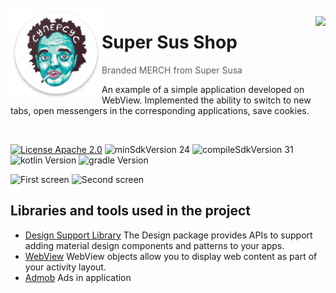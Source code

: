 <img alt="Icon" src="app/src/main/res/mipmap-xxhdpi/ic_launcher.png?raw=true" align="left" hspace="1" vspace="1">

<a alt='Try it on Google Play' href='https://play.google.com/store/apps/details?id=com.ksnk.supersusshop' target='_blank' align='right'><img align='right' height='36' style='border:0px;height:36px;' src='https://developer.android.com/images/brand/en_generic_rgb_wo_60.png' border='0' /></a>

# Super Sus Shop

> Branded MERCH from Super Susa


An example of a simple application developed on WebView. Implemented the ability to switch to new tabs, open messengers in the corresponding applications, save cookies.


</br>

[![License Apache 2.0](https://img.shields.io/badge/License-Apache%202.0-blue.svg?style=true)](http://www.apache.org/licenses/LICENSE-2.0)
![minSdkVersion 24](https://img.shields.io/badge/minSdkVersion-24-red.svg?style=true)
![compileSdkVersion 31](https://img.shields.io/badge/compileSdkVersion-31-yellow.svg?style=true)
![kotlin Version](https://img.shields.io/badge/kotlin-1.6.10-green)
![gradle Version](https://img.shields.io/badge/gradle-7.1.0-green)




![First screen](https://i2.piccy.info/i9/ac6769169de7c26e84276629b5a4f6e9/1643567505/151233/1453485/photo1643560259.jpg)  ![Second screen](https://i2.piccy.info/i9/669e69fee8898daf005daded63bc4434/1643567523/51219/1453485/photo1643560288.jpg)

## Libraries and tools used in the project

* [Design Support Library](https://developer.android.com/jetpack/androidx)
The Design package provides APIs to support adding material design components and patterns to your apps.
* [WebView](https://developer.android.com/reference/android/webkit/WebView)
WebView objects allow you to display web content as part of your activity layout.
* [Admob](https://developers.google.com/admob/android/quick-start)
Ads in application
